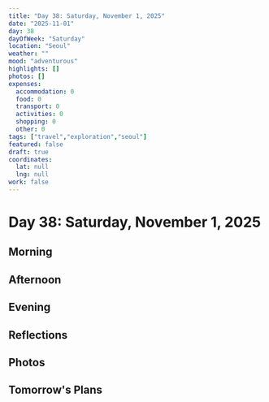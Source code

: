 ```yaml
---
title: "Day 38: Saturday, November 1, 2025"
date: "2025-11-01"
day: 38
dayOfWeek: "Saturday"
location: "Seoul"
weather: ""
mood: "adventurous"
highlights: []
photos: []
expenses:
  accommodation: 0
  food: 0
  transport: 0
  activities: 0
  shopping: 0
  other: 0
tags: ["travel","exploration","seoul"]
featured: false
draft: true
coordinates:
  lat: null
  lng: null
work: false
---
```

# Day 38: Saturday, November 1, 2025

## Morning

## Afternoon

## Evening

## Reflections

## Photos

## Tomorrow's Plans
